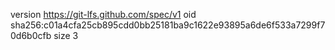 version https://git-lfs.github.com/spec/v1
oid sha256:c01a4cfa25cb895cdd0bb25181ba9c1622e93895a6de6f533a7299f70d6b0cfb
size 3
